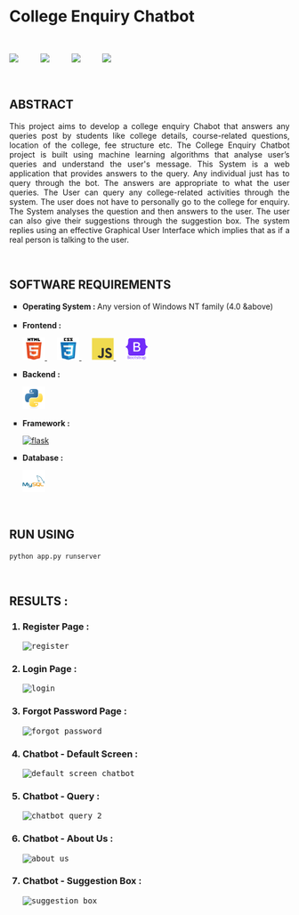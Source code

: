 # College Enquiry Chatbot #

<br>

![](https://img.shields.io/github/forks/Candida18/College-Enquiry-Chatbot?style=for-the-badge) &emsp; &emsp;
![](https://img.shields.io/github/stars/Candida18/College-Enquiry-Chatbot?style=for-the-badge) &emsp; &emsp;
![](https://img.shields.io/github/issues/Candida18/College-Enquiry-Chatbot?style=for-the-badge) &emsp; &emsp;
![](https://img.shields.io/github/license/Candida18/College-Enquiry-Chatbot?style=for-the-badge) &emsp; &emsp;

<br>

## ABSTRACT 

<p align="justify">This project aims to develop a college enquiry Chabot that answers any queries post by students like college details, course-related questions, location of the college, fee structure etc. The College Enquiry Chatbot project is built using machine learning algorithms that analyse user’s queries and understand the user's message. This System is a web application that provides answers to the query. Any individual just has to query through the bot. The answers are appropriate to what the user queries. The User can query any college-related activities through the system. The user does not have to personally go to the college for enquiry. The System analyses the question and then answers to the user. The user can also give their suggestions through the suggestion box. The system replies using an effective Graphical User Interface which implies that as if a real person is talking to the user.  </p>


<br>

## SOFTWARE REQUIREMENTS
<ul type="square">
  <li> <b> Operating System : </b> Any version of Windows NT family (4.0 &above) </li>
   &emsp;
  <li> <b> Frontend : </b>
       <p align="left"> 
          <a href="https://www.w3.org/html/" target="_blank" > 
            <img src="https://raw.githubusercontent.com/devicons/devicon/master/icons/html5/html5-original-wordmark.svg" alt="html5" width="40" height="40"/> 
          </a>    
         &emsp;
          <a href="https://www.w3schools.com/css/" target="_blank">
            <img src="https://raw.githubusercontent.com/devicons/devicon/master/icons/css3/css3-original-wordmark.svg" alt="css3" width="40" height="40"/> 
          </a> 
         &emsp;
         <a href="https://developer.mozilla.org/en-US/docs/Web/JavaScript" target="_blank"> 
           <img src="https://raw.githubusercontent.com/devicons/devicon/master/icons/javascript/javascript-original.svg" alt="javascript" width="40" height="40"/>
         </a>
         &emsp;
          <a href="https://getbootstrap.com" target="_blank"> 
            <img src="https://raw.githubusercontent.com/devicons/devicon/master/icons/bootstrap/bootstrap-plain-wordmark.svg" alt="bootstrap" width="40" height="40"/> 
          </a>
        </p> 
  </li>
 <li> <b> Backend : </b>
     <p align = "left">
        <a href="https://www.python.org" target="_blank">
          <img src="https://raw.githubusercontent.com/devicons/devicon/master/icons/python/python-original.svg" alt="python" width="40" height="40"/> 
       </a>
     </p>
   </li>
    <li> <b> Framework : </b>
     <p align="left"> 
      <a href="https://flask.palletsprojects.com/" target="_blank"> 
        <img src="https://www.vectorlogo.zone/logos/pocoo_flask/pocoo_flask-icon.svg" alt="flask" width="40" height="40"/> 
       </a>
    </p>
   </li>
  <li> <b> Database : </b>
     <p align="left"> 
       <a href="https://www.mysql.com/" target="_blank">
         <img src="https://raw.githubusercontent.com/devicons/devicon/master/icons/mysql/mysql-original-wordmark.svg" alt="mysql" width="40" height="40"/> 
       </a> 
</p>
   </li>
  </ul>
<br>

## RUN USING
`python app.py runserver`

<br>

## RESULTS : 
<ol>
<h3> <li>  <b> Register Page : </b></h3>
     <p align="left"> 
         <kbd><img src="https://github.com/Candida18/College-Enquiry-Chatbot/blob/main/CRCE%20Bot/Images_ss/register.png" alt="register" /> </kbd>
      </p>
  </li>
  
   <h3> <li>  <b> Login Page : </b></h3>
     <p align="left"> 
         <kbd><img src="https://github.com/Candida18/College-Enquiry-Chatbot/blob/main/CRCE%20Bot/Images_ss/login.png" alt="login" /> </kbd>
      </p>
  </li>
  
 <h3>   <li> <b> Forgot Password Page : </b></h3>
     <p align="left"> 
         <kbd><img src="https://github.com/Candida18/College-Enquiry-Chatbot/blob/main/CRCE%20Bot/Images_ss/forgot_password.png" alt="forgot_password" /> </kbd>
      </p>
  </li>
  
  
 <h3>  <li>  <b> Chatbot - Default Screen : </b></h3>
     <p align="left"> 
         <kbd><img src="https://github.com/Candida18/College-Enquiry-Chatbot/blob/main/CRCE%20Bot/Images_ss/default_screen_chatbot.png" alt="default_screen_chatbot" /> </kbd>
      </p>
  </li>
  
  <h3> <li>  <b> Chatbot - Query : </b></h3>
     <p align="left"> 
         <kbd><img src="https://github.com/Candida18/College-Enquiry-Chatbot/blob/main/CRCE%20Bot/Images_ss/chatbot_query_2.png" alt="chatbot_query_2" /> </kbd>
      </p>
  </li>
  
 <h3>  <li>  <b> Chatbot - About Us : </b></h3>
     <p align="left"> 
         <kbd><img src="https://github.com/Candida18/College-Enquiry-Chatbot/blob/main/CRCE%20Bot/Images_ss/about_us.png" alt="about_us" /> </kbd>
      </p>
  </li>
  
  <h3>  <li> <b> Chatbot - Suggestion Box : </b></h3>
     <p align="left"> 
         <kbd><img src="https://github.com/Candida18/College-Enquiry-Chatbot/blob/main/CRCE%20Bot/Images_ss/suggestion_box.png" alt="suggestion_box" /> </kbd>
      </p>
  </li>
  </ol>



